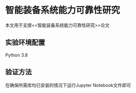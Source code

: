 # 智能装备系统能力可靠性研究

本文用于支撑<<智能装备系统能力可靠性研究>>论文

## 实验环境配置
Python 3.8

## 验证方法
在确保所需库均已安装的情况下运行Jupyter Notebook文件即可

